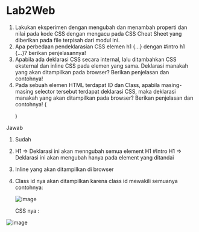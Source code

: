# Lab2Web

1. Lakukan eksperimen dengan mengubah dan menambah properti dan nilai pada kode CSS
dengan mengacu pada CSS Cheat Sheet yang diberikan pada file terpisah dari modul ini.
2. Apa perbedaan pendeklarasian CSS elemen h1 {...} dengan #intro h1 {...}? berikan
penjelasannya!
3. Apabila ada deklarasi CSS secara internal, lalu ditambahkan CSS eksternal dan inline CSS pada
elemen yang sama. Deklarasi manakah yang akan ditampilkan pada browser? Berikan
penjelasan dan contohnya!
4. Pada sebuah elemen HTML terdapat ID dan Class, apabila masing-masing selector tersebut
terdapat deklarasi CSS, maka deklarasi manakah yang akan ditampilkan pada browser?
Berikan penjelasan dan contohnya! ( <p id="paragraf-1" class="text-paragraf"> )
  
  Jawab
  
 1. Sudah
 2. H1 => Deklarasi ini akan menngubah semua element H1
   #Intro H1 => Deklarasi ini akan mengubah hanya pada element yang ditandai
 3. Inline yang akan ditampilkan di browser
 4. Class id nya akan ditampilkan karena class id mewakili semuanya
    contohnya: 
    
    ![image](https://user-images.githubusercontent.com/39154644/113586588-e39d7380-9657-11eb-8996-98966ba57e14.png)
    
    CSS nya : 
    
    
  ![image](https://user-images.githubusercontent.com/39154644/113586635-f0ba6280-9657-11eb-95ac-26d2736c658e.png)
